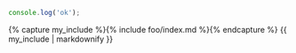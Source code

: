 
```js
console.log('ok');
```
{% capture my_include %}{% include foo/index.md %}{% endcapture %}
{{ my_include | markdownify }}
